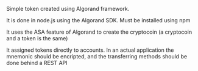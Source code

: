 Simple token created using Algorand framework.

It is done in node.js using the Algorand SDK. Must be installed using npm

It uses the ASA feature of Algorand to create the cryptocoin (a cryptocoin and a token is the same)

It assigned tokens directly to accounts. In an actual application the mnemonic should be encripted, and the transferring methods should be done behind a REST API